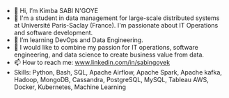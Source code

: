 - 👋 Hi, I’m Kimba SABI N'GOYE
- 👀 I'm a student in data management for large-scale distributed systems at Université Paris-Saclay (France). I'm passionate about IT Operations and software development.
- 🌱 I’m learning DevOps and Data Engineering.
- 💞️  I would like to combine my passion for IT operations, software engineering, and data science to create business value from data.
- 📫 How to reach me: www.linkedin.com/in/sabingoyek
- Skills: Python, Bash, SQL, Apache Airflow, Apache Spark, Apache kafka, Hadoop, MongoDB, Cassandra, PostgreSQL, MySQL, Tableau AWS, Docker, Kubernetes, Machine Learning

<!---
sabingoyek/sabingoyek is a ✨ special ✨ repository because its `README.md` (this file) appears on your GitHub profile.
You can click the Preview link to take a look at your changes.
--->
